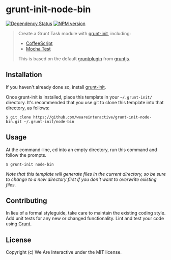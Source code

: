 # grunt-init-node-bin

[![Dependency Status](https://gemnasium.com/weareinteractive/grunt-init-node-bin.png)](https://gemnasium.com/weareinteractive/grunt-init-node-bin)
[![NPM version](https://badge.fury.io/js/grunt-init-node-bin.png)](http://badge.fury.io/js/grunt-init-node-bin)

> Create a Grunt Task module with [grunt-init][], including:
> * [CoffeeScript](http://coffeescript.org/)
> * [Mocha Test](http://visionmedia.github.io/mocha/)
>
> This is based on the default [gruntplugin](https://github.com/gruntjs/grunt-init-gruntplugin) from [gruntjs](http://gruntjs.com).

[grunt-init]: http://gruntjs.com/project-scaffolding

## Installation

If you haven't already done so, install [grunt-init][].

Once grunt-init is installed, place this template in your `~/.grunt-init/`
directory. It's recommended that you use git to clone this template into that
directory, as follows:

```
$ git clone https://github.com/weareinteractive/grunt-init-node-bin.git ~/.grunt-init/node-bin
```

## Usage

At the command-line, cd into an empty directory, run this command and follow
the prompts.

```
$ grunt-init node-bin
```

*Note that this template will generate files in the current directory, so be
sure to change to a new directory first if you don't want to overwrite existing
files.*

## Contributing
In lieu of a formal styleguide, take care to maintain the existing coding style. Add unit tests for any new or changed functionality. Lint and test your code using [Grunt](http://gruntjs.com/).

## License
Copyright (c) We Are Interactive under the MIT license.
